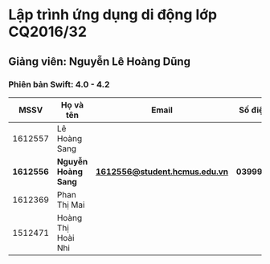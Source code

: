 # Lập trình ứng dụng di động lớp CQ2016/32
## Giảng viên: Nguyễn Lê Hoàng Dũng
### Phiên bản Swift: 4.0 - 4.2
| MSSV | Họ và tên | Email | Số điện thoại |
|--- | --- | --- | --- |
| 1612557 | Lê Hoàng Sang | | |
| **1612556** | **Nguyễn Hoàng Sang** | **1612556@student.hcmus.edu.vn** | **03999029922** |
| 1612369 | Phan Thị Mai | | |
| 1512471 | Hoàng Thị Hoài Nhi | | |


